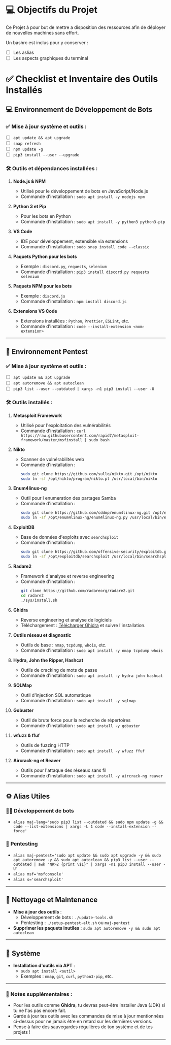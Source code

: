 # 💻 Objectifs du Projet

Ce Projet à pour but de mettre a disposition des ressources afin de déployer de nouvelles machines sans effort.

Un bashrc est inclus pour y conserver :
- [ ] Les aslias
- [ ] Les aspects graphiques du terminal

# ✅ **Checklist et Inventaire des Outils Installés**

## 💻 **Environnement de Développement de Bots**

### ✅ **Mise à jour système et outils :**

- [ ] `apt update && apt upgrade`
- [ ] `snap refresh`
- [ ] `npm update -g`
- [ ] `pip3 install --user --upgrade`

### 🛠️ **Outils et dépendances installées :**
1. **Node.js & NPM**
   - Utilisé pour le développement de bots en JavaScript/Node.js
   - Commande d'installation : `sudo apt install -y nodejs npm`

2. **Python 3 et Pip**
   - Pour les bots en Python
   - Commande d'installation : `sudo apt install -y python3 python3-pip`

3. **VS Code**
   - IDE pour développement, extensible via extensions
   - Commande d'installation : `sudo snap install code --classic`

4. **Paquets Python pour les bots**
   - Exemple : `discord.py`, `requests`, `selenium`
   - Commande d'installation : `pip3 install discord.py requests selenium`

5. **Paquets NPM pour les bots**
   - Exemple : `discord.js`
   - Commande d'installation : `npm install discord.js`

6. **Extensions VS Code**
   - Extensions installées : `Python`, `Prettier`, `ESLint`, etc.
   - Commande d'installation : `code --install-extension <nom-extension>`

---

## 🔐 **Environnement Pentest**

### ✅ **Mise à jour système et outils :**

- [ ] `apt update && apt upgrade`
- [ ] `apt autoremove && apt autoclean`
- [ ] `pip3 list --user --outdated | xargs -n1 pip3 install --user -U`

### 🛠️ **Outils installés :**

1. **Metasploit Framework**
   - Utilisé pour l'exploitation des vulnérabilités
   - Commande d'installation : `curl https://raw.githubusercontent.com/rapid7/metasploit-framework/master/msfinstall | sudo bash`

2. **Nikto**
   - Scanner de vulnérabilités web
   - Commande d'installation :
     ```bash
     sudo git clone https://github.com/sullo/nikto.git /opt/nikto
     sudo ln -sf /opt/nikto/program/nikto.pl /usr/local/bin/nikto
     ```

3. **Enum4linux-ng**
   - Outil pour l enumeration des partages Samba
   - Commande d'installation :
     ```bash
     sudo git clone https://github.com/cddmp/enum4linux-ng.git /opt/enum4linux-ng
     sudo ln -sf /opt/enum4linux-ng/enum4linux-ng.py /usr/local/bin/enum4linux
     ```

4. **ExploitDB**
   - Base de données d'exploits avec `searchsploit`
   - Commande d'installation :
     ```bash
     sudo git clone https://github.com/offensive-security/exploitdb.git /opt/exploitdb
     sudo ln -sf /opt/exploitdb/searchsploit /usr/local/bin/searchsploit
     ```

5. **Radare2**
   - Framework d'analyse et reverse engineering
   - Commande d'installation :
     ```bash
     git clone https://github.com/radareorg/radare2.git
     cd radare2
     ./sys/install.sh
     ```

6. **Ghidra**
   - Reverse engineering et analyse de logiciels
   - Téléchargement : [Télécharger Ghidra](https://ghidra-sre.org/) et suivre l'installation.

7. **Outils réseau et diagnostic**
   - Outils de base : `nmap`, `tcpdump`, `whois`, etc.
   - Commande d'installation : `sudo apt install -y nmap tcpdump whois`

8. **Hydra, John the Ripper, Hashcat**
   - Outils de cracking de mots de passe
   - Commande d'installation : `sudo apt install -y hydra john hashcat`

9. **SQLMap**
   - Outil d'injection SQL automatique
   - Commande d'installation : `sudo apt install -y sqlmap`

10. **Gobuster**
    - Outil de brute force pour la recherche de répertoires
    - Commande d'installation : `sudo apt install -y gobuster`

11. **wfuzz & ffuf**
    - Outils de fuzzing HTTP
    - Commande d'installation : `sudo apt install -y wfuzz ffuf`

12. **Aircrack-ng et Reaver**
    - Outils pour l'attaque des réseaux sans fil
    - Commande d'installation : `sudo apt install -y aircrack-ng reaver`

---

## ⚙️ **Alias Utiles**

### 👨‍💻 **Développement de bots**
- `alias maj-lang='sudo pip3 list --outdated && sudo npm update -g && code --list-extensions | xargs -L 1 code --install-extension --force'`

### 🔐 **Pentesting**
- `alias maj-pentest='sudo apt update && sudo apt upgrade -y && sudo apt autoremove -y && sudo apt autoclean && pip3 list --user --outdated | awk "NR>2 {print \$1}" | xargs -n1 pip3 install --user -U'`
- `alias msf='msfconsole'`
- `alias s='searchsploit'`

---

## 🧹 **Nettoyage et Maintenance**

- **Mise à jour des outils** :
  - Développement de bots : `./update-tools.sh`
  - Pentesting : `./setup-pentest-alt.sh` ou `maj-pentest`
- **Supprimer les paquets inutiles** :
  `sudo apt autoremove -y && sudo apt autoclean`

---

## 🔧 **Système**
- **Installation d'outils via APT** :
  - `sudo apt install <outil>`
  - Exemples : `nmap`, `git`, `curl`, `python3-pip`, etc.

---

### 📝 **Notes supplémentaires :**
- Pour les outils comme **Ghidra**, tu devras peut-être installer Java (JDK) si tu ne l'as pas encore fait.
- Garde à jour tes outils avec les commandes de mise à jour mentionnées ci-dessus pour ne jamais être en retard sur les dernières versions.
- Pense à faire des sauvegardes régulières de ton système et de tes projets !

---

